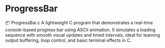 # ProgressBar
📦 ProgressBar.c A lightweight C program that demonstrates a real-time console-based progress bar using ASCII animation. It simulates a loading sequence with smooth visual updates and timed intervals, ideal for learning output buffering, loop control, and basic terminal effects in C.
